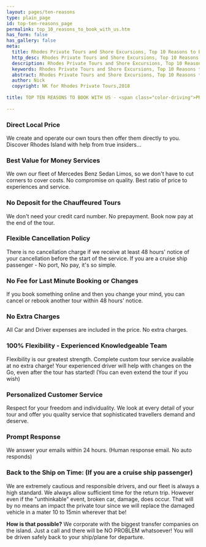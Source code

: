 ```yaml
---
layout: pages/ten-reasons
type: plain_page
id: top-ten-reasons_page
permalink: top_10_reasons_to_book_with_us.htm
has_form: false
has_gallery: false
meta:
  title: Rhodes Private Tours and Shore Excursions, Top 10 Reasons to Book with Us
  http_desc: Rhodes Private Tours and Shore Excursions, Top 10 Reasons to Book with Us
  description: Rhodes Private Tours and Shore Excursions, Top 10 Reasons to Book with Us
  keywords: Rhodes Private Tours and Shore Excursions, Top 10 Reasons to Book with Us
  abstract: Rhodes Private Tours and Shore Excursions, Top 10 Reasons to Book with Us
  author: Nick
  copyright: NK for Rhodes Private Tours,2018
  
title: TOP TEN REASONS TO BOOK WITH US - <span class="color-driving">PRIVATE CHAUFFEURED TOURS</span>
    
---
```

### Direct Local Price

We create and operate our own tours then offer them directly to you. Discover Rhodes Island with help from true insiders...

### Best Value for Money Services

We own our fleet of Mercedes Benz Sedan Limos, so we don't have to cut corners to cover costs. No compromise on quality. Best ratio of price to experiences and service.

### No Deposit for the Chauffeured Tours

We don't need your credit card number. No prepayment. Book now pay at the end of the tour.

### Flexible Cancellation Policy

There is no cancellation charge if we receive at least 48 hours' notice of your cancellation before the start of the service. If you are a cruise ship passenger - No port, No pay, it's so simple.

### No Fee for Last Minute Booking or Changes

If you book something online and then you change your mind, you can cancel or rebook another tour within 48 hours' notice.

### No Extra Charges

All Car and Driver expenses are included in the price. No extra charges.

### 100% Flexibility - Experienced Knowledgeable Team

Flexibility is our greatest strength. Complete custom tour service available at no extra charge! Your experienced driver will help with changes on the Go, even after the tour has started! (You can even extend the tour if you wish)

### Personalized Customer Service

Respect for your freedom and individuality. We look at every detail of your tour and offer you quality service that sophisticated travellers demand and deserve.

### Prompt Response

We answer your emails within 24 hours. (Human response email. No auto responds)

### Back to the Ship on Time: (If you are a cruise ship passenger)

We are extremely cautious and responsible drivers, and our fleet is always a high standard. We always allow sufficient time for the return trip. However even if the "unthinkable" event, broken car, damage, does occur. That will by no means an impact the private tour since we will replace the damaged vehicle in a mater 10 to 15min wherever that be!

**How is that possible?** We corporate with the biggest transfer companies on the island. Just a call and there will be NO PROBLEM whatsoever! You will be driven safely back to your ship/plane for departure.